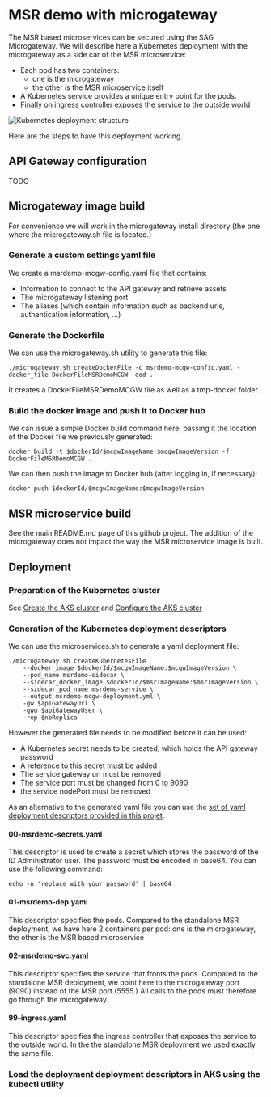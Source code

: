 # MSR demo with microgateway

The MSR based microservices can be secured using the SAG Microgateway.
We will describe here a Kubernetes deployment with the microgateway as a side car of the MSR microservice:
- Each pod has two containers:
    - one is the microgateway
    - the other is the MSR microservice itself 
- A Kubernetes service provides a unique entry point for the pods.
- Finally on ingress controller exposes the service to the outside world

![Kubernetes deployment structure](https://github.com/staillansag/wm-packages/blob/main/microgateway/K8S_SideCarDeployment.png)

Here are the steps to have this deployment working.

## API Gateway configuration

TODO

## Microgateway image build

For convenience we will work in the microgateway install directory (the one where the microgateway.sh file is located.)

### Generate a custom settings yaml file

We create a msrdemo-mcgw-config.yaml file that contains:
-   Information to connect to the API gateway and retrieve assets
-   The microgateway listening port
-   The aliases (which contain information such as backend urls, authentication information, ...)

### Generate the Dockerfile

We can use the microgateway.sh utility to generate this file:
```
./microgateway.sh createDockerFile -c msrdemo-mcgw-config.yaml -docker_file DockerFileMSRDemoMCGW -dod .
```

It creates a DockerFileMSRDemoMCGW file as well as a tmp-docker folder.

### Build the docker image and push it to Docker hub

We can issue a simple Docker build command here, passing it the location of the Docker file we previously generated:
```
docker build -t $dockerId/$mcgwImageName:$mcgwImageVersion -f DockerFileMSRDemoMCGW .
```

We can then push the image to Docker hub (after logging in, if necessary):
```
docker push $dockerId/$mcgwImageName:$mcgwImageVersion
```

## MSR microservice build

See the main README.md page of this github project.
The addition of the microgateway does not impact the way the MSR microservice image is built.

## Deployment

### Preparation of the Kubernetes cluster

See [Create the AKS cluster](https://github.com/staillansag/wm-packages/blob/main/DEPLOYMENT.md#create-the-aks-cluster) and [Configure the AKS cluster](https://github.com/staillansag/wm-packages/blob/main/DEPLOYMENT.md#configure-the-aks-cluster)

### Generation of the Kubernetes deployment descriptors

We can use the microservices.sh to generate a yaml deployment file: 
```
./microgateway.sh createKubernetesFile 
    --docker_image $dockerId/$mcgwImageName:$mcgwImageVersion \
    --pod_name msrdemo-sidecar \
    --sidecar_docker_image $dockerId/$msrImageName:$msrImageVersion \
    --sidecar_pod_name msrdemo-service \
    --output msrdemo-mcgw-deployment.yml \
    -gw $apiGatewayUrl \
    -gwu $apiGatewayUser \
    -rep $nbReplica
```

However the generated file needs to be modified before it can be used:
-   A Kubernetes secret needs to be created, which holds the API gateway password
-   A reference to this secret must be added
-   The service gateway url must be removed
-   The service port must be changed from 0 to 9090
-   the service nodePort must be removed

As an alternative to the generated yaml file you can use the [set of yaml deployment descriptors provided in this projet](https://github.com/staillansag/wm-packages/tree/main/microgateway/deployment).

####   00-msrdemo-secrets.yaml

This descriptor is used to create a secret which stores the password of the ID Administrator user.
The password must be encoded in base64. You can use the following command:
```
echo -n 'replace with your password' | base64
```

####    01-msrdemo-dep.yaml

This descriptor specifies the pods.
Compared to the standalone MSR deployment, we have here 2 containers per pod: one is the microgateway, the other is the MSR based microservice

####    02-msrdemo-svc.yaml

This descriptor specifies the service that fronts the pods.
Compared to the standalone MSR deployment, we point here to the microgateway port (9090) instead of the MSR port (5555.)
All calls to the pods must therefore go through the microgateway.

####    99-ingress.yaml

This descriptor specifies the ingress controller that exposes the service to the outside world.
In the the standalone MSR deployment we used exactly the same file.


### Load the deployment deployment descriptors in AKS using the kubectl utility


